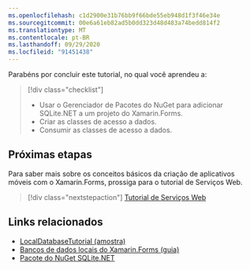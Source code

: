 ```yaml
---
ms.openlocfilehash: c1d2900e31b76bb9f66bde55eb948d1f3f46e34e
ms.sourcegitcommit: 00e6a61eb82ad5b0dd323d48d483a74bedd814f2
ms.translationtype: MT
ms.contentlocale: pt-BR
ms.lasthandoff: 09/29/2020
ms.locfileid: "91451438"
---
```

Parabéns por concluir este tutorial, no qual você aprendeu a:

> [!div class="checklist"]
>
> - Usar o Gerenciador de Pacotes do NuGet para adicionar SQLite.NET a um projeto do Xamarin.Forms.
> - Criar as classes de acesso a dados.
> - Consumir as classes de acesso a dados.

## <a name="next-steps"></a>Próximas etapas

Para saber mais sobre os conceitos básicos da criação de aplicativos móveis com o Xamarin.Forms, prossiga para o tutorial de Serviços Web.

> [!div class="nextstepaction"]
> [Tutorial de Serviços Web](~/get-started/tutorials/web-service/index.yml)

## <a name="related-links"></a>Links relacionados

- [LocalDatabaseTutorial (amostra)](/samples/xamarin/xamarin-forms-samples/getstarted-tutorials-localdatabasetutorial/)
- [Bancos de dados locais do Xamarin.Forms (guia)](~/xamarin-forms/data-cloud/data/databases.md)
- [Pacote do NuGet SQLite.NET](https://www.nuget.org/packages/sqlite-net-pcl/)